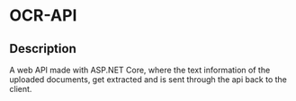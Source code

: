 # OCR-API

## Description
A web API made with ASP.NET Core, where the text information of the uploaded documents, get extracted and is sent through the api back to the client.

